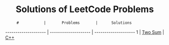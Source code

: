 # <div align = "center">  Solutions of LeetCode Problems </div>


         #           |       Problems       |      Solutions
-------------------- | -------------------- | --------------------
         1           | [Two Sum](https://leetcode.com/problems/two-sum/) | [C++](https://github.com/Ajay199903/coding-problems/blob/main/leetcode/01-two-sum.cpp)
